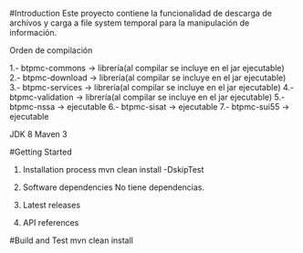 #Introduction 
Este proyecto contiene la funcionalidad de descarga de archivos y carga a file system temporal para la manipulación de información.

Orden de compilación

1.- btpmc-commons -> librería(al compilar se incluye en el jar ejecutable)
2.- btpmc-download -> librería(al compilar se incluye en el jar ejecutable)
3.- btpmc-services -> librería(al compilar se incluye en el jar ejecutable)
4.- btpmc-validation -> librería(al compilar se incluye en el jar ejecutable)
5.- btpmc-nssa -> ejecutable
6.- btpmc-sisat -> ejecutable
7.- btpmc-sui55 -> ejecutable

JDK 8
Maven 3


#Getting Started
1.	Installation process
mvn clean install -DskipTest

2.	Software dependencies
No tiene dependencias. 

3.	Latest releases

4.	API references

#Build and Test
mvn clean install

